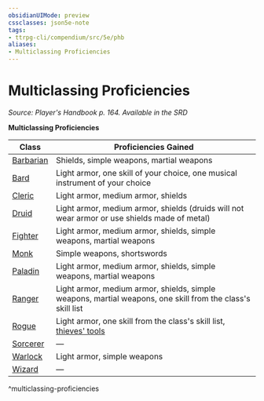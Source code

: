 ```yaml
---
obsidianUIMode: preview
cssclasses: json5e-note
tags:
- ttrpg-cli/compendium/src/5e/phb
aliases:
- Multiclassing Proficiencies
---
```

# Multiclassing Proficiencies
*Source: Player's Handbook p. 164. Available in the <span title='Systems Reference Document (5.1)'>SRD</span>* 

**Multiclassing Proficiencies**

| Class | Proficiencies Gained |
|-------|----------------------|
| [Barbarian](/3-Mechanics/CLI/Compendium/classes/barbarian.md) | Shields, simple weapons, martial weapons |
| [Bard](/3-Mechanics/CLI/Compendium/classes/bard.md) | Light armor, one skill of your choice, one musical instrument of your choice |
| [Cleric](/3-Mechanics/CLI/Compendium/classes/cleric.md) | Light armor, medium armor, shields |
| [Druid](/3-Mechanics/CLI/Compendium/classes/druid.md) | Light armor, medium armor, shields (druids will not wear armor or use shields made of metal) |
| [Fighter](/3-Mechanics/CLI/Compendium/classes/fighter.md) | Light armor, medium armor, shields, simple weapons, martial weapons |
| [Monk](/3-Mechanics/CLI/Compendium/classes/monk.md) | Simple weapons, shortswords |
| [Paladin](/3-Mechanics/CLI/Compendium/classes/paladin.md) | Light armor, medium armor, shields, simple weapons, martial weapons |
| [Ranger](/3-Mechanics/CLI/Compendium/classes/ranger.md) | Light armor, medium armor, shields, simple weapons, martial weapons, one skill from the class's skill list |
| [Rogue](/3-Mechanics/CLI/Compendium/classes/rogue.md) | Light armor, one skill from the class's skill list, [thieves' tools](/3-Mechanics/CLI/Compendium/items/thieves-tools.md) |
| [Sorcerer](/3-Mechanics/CLI/Compendium/classes/sorcerer.md) | — |
| [Warlock](/3-Mechanics/CLI/Compendium/classes/warlock.md) | Light armor, simple weapons |
| [Wizard](/3-Mechanics/CLI/Compendium/classes/wizard.md) | — |
^multiclassing-proficiencies
